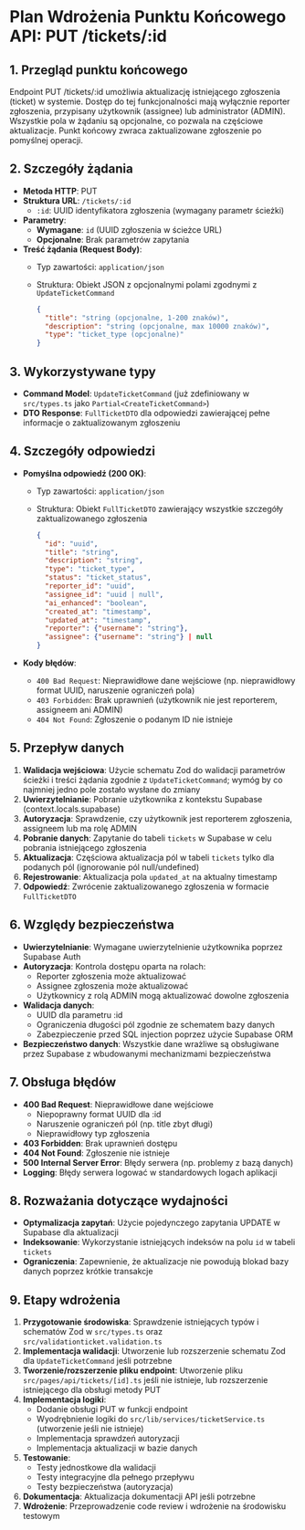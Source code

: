 # Plan Wdrożenia Punktu Końcowego API: PUT /tickets/:id

## 1. Przegląd punktu końcowego

Endpoint PUT /tickets/:id umożliwia aktualizację istniejącego zgłoszenia (ticket) w systemie. Dostęp do tej funkcjonalności mają wyłącznie reporter zgłoszenia, przypisany użytkownik (assignee) lub administrator (ADMIN). Wszystkie pola w żądaniu są opcjonalne, co pozwala na częściowe aktualizacje. Punkt końcowy zwraca zaktualizowane zgłoszenie po pomyślnej operacji.

## 2. Szczegóły żądania

- **Metoda HTTP**: PUT
- **Struktura URL**: `/tickets/:id`
  - `:id`: UUID identyfikatora zgłoszenia (wymagany parametr ścieżki)
- **Parametry**:
  - **Wymagane**: `id` (UUID zgłoszenia w ścieżce URL)
  - **Opcjonalne**: Brak parametrów zapytania
- **Treść żądania (Request Body)**:
  - Typ zawartości: `application/json`
  - Struktura: Obiekt JSON z opcjonalnymi polami zgodnymi z `UpdateTicketCommand`

    ```json
    {
      "title": "string (opcjonalne, 1-200 znaków)",
      "description": "string (opcjonalne, max 10000 znaków)",
      "type": "ticket_type (opcjonalne)"
    }
    ```

## 3. Wykorzystywane typy

- **Command Model**: `UpdateTicketCommand` (już zdefiniowany w `src/types.ts` jako `Partial<CreateTicketCommand>`)
- **DTO Response**: `FullTicketDTO` dla odpowiedzi zawierającej pełne informacje o zaktualizowanym zgłoszeniu

## 4. Szczegóły odpowiedzi

- **Pomyślna odpowiedź (200 OK)**:
  - Typ zawartości: `application/json`
  - Struktura: Obiekt `FullTicketDTO` zawierający wszystkie szczegóły zaktualizowanego zgłoszenia

    ```json
    {
      "id": "uuid",
      "title": "string",
      "description": "string",
      "type": "ticket_type",
      "status": "ticket_status",
      "reporter_id": "uuid",
      "assignee_id": "uuid | null",
      "ai_enhanced": "boolean",
      "created_at": "timestamp",
      "updated_at": "timestamp",
      "reporter": {"username": "string"},
      "assignee": {"username": "string"} | null
    }
    ```

- **Kody błędów**:
  - `400 Bad Request`: Nieprawidłowe dane wejściowe (np. nieprawidłowy format UUID, naruszenie ograniczeń pola)
  - `403 Forbidden`: Brak uprawnień (użytkownik nie jest reporterem, assigneem ani ADMIN)
  - `404 Not Found`: Zgłoszenie o podanym ID nie istnieje

## 5. Przepływ danych

1. **Walidacja wejściowa**: Użycie schematu Zod do walidacji parametrów ścieżki i treści żądania zgodnie z `UpdateTicketCommand`; wymóg by co najmniej jedno pole zostało wysłane do zmiany
2. **Uwierzytelnianie**: Pobranie użytkownika z kontekstu Supabase (context.locals.supabase)
3. **Autoryzacja**: Sprawdzenie, czy użytkownik jest reporterem zgłoszenia, assigneem lub ma rolę ADMIN
4. **Pobranie danych**: Zapytanie do tabeli `tickets` w Supabase w celu pobrania istniejącego zgłoszenia
5. **Aktualizacja**: Częściowa aktualizacja pól w tabeli `tickets` tylko dla podanych pól (ignorowanie pól null/undefined)
6. **Rejestrowanie**: Aktualizacja pola `updated_at` na aktualny timestamp
7. **Odpowiedź**: Zwrócenie zaktualizowanego zgłoszenia w formacie `FullTicketDTO`

## 6. Względy bezpieczeństwa

- **Uwierzytelnianie**: Wymagane uwierzytelnienie użytkownika poprzez Supabase Auth
- **Autoryzacja**: Kontrola dostępu oparta na rolach:
  - Reporter zgłoszenia może aktualizować
  - Assignee zgłoszenia może aktualizować
  - Użytkownicy z rolą ADMIN mogą aktualizować dowolne zgłoszenia
- **Walidacja danych**:
  - UUID dla parametru :id
  - Ograniczenia długości pól zgodnie ze schematem bazy danych
  - Zabezpieczenie przed SQL injection poprzez użycie Supabase ORM
- **Bezpieczeństwo danych**: Wszystkie dane wrażliwe są obsługiwane przez Supabase z wbudowanymi mechanizmami bezpieczeństwa

## 7. Obsługa błędów

- **400 Bad Request**: Nieprawidłowe dane wejściowe
  - Niepoprawny format UUID dla :id
  - Naruszenie ograniczeń pól (np. title zbyt długi)
  - Nieprawidłowy typ zgłoszenia
- **403 Forbidden**: Brak uprawnień dostępu
- **404 Not Found**: Zgłoszenie nie istnieje
- **500 Internal Server Error**: Błędy serwera (np. problemy z bazą danych)
- **Logging**: Błędy serwera logować w standardowych logach aplikacji

## 8. Rozważania dotyczące wydajności

- **Optymalizacja zapytań**: Użycie pojedynczego zapytania UPDATE w Supabase dla aktualizacji
- **Indeksowanie**: Wykorzystanie istniejących indeksów na polu `id` w tabeli `tickets`
- **Ograniczenia**: Zapewnienie, że aktualizacje nie powodują blokad bazy danych poprzez krótkie transakcje

## 9. Etapy wdrożenia

1. **Przygotowanie środowiska**: Sprawdzenie istniejących typów i schematów Zod w `src/types.ts` oraz `src/validationticket.validation.ts`
2. **Implementacja walidacji**: Utworzenie lub rozszerzenie schematu Zod dla `UpdateTicketCommand` jeśli potrzebne
3. **Tworzenie/rozszerzenie pliku endpoint**: Utworzenie pliku `src/pages/api/tickets/[id].ts` jeśli nie istnieje, lub rozszerzenie istniejącego dla obsługi metody PUT
4. **Implementacja logiki**:
   - Dodanie obsługi PUT w funkcji endpoint
   - Wyodrębnienie logiki do `src/lib/services/ticketService.ts` (utworzenie jeśli nie istnieje)
   - Implementacja sprawdzeń autoryzacji
   - Implementacja aktualizacji w bazie danych
5. **Testowanie**:
   - Testy jednostkowe dla walidacji
   - Testy integracyjne dla pełnego przepływu
   - Testy bezpieczeństwa (autoryzacja)
6. **Dokumentacja**: Aktualizacja dokumentacji API jeśli potrzebne
7. **Wdrożenie**: Przeprowadzenie code review i wdrożenie na środowisku testowym
